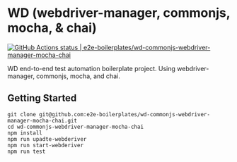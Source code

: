 # WD (webdriver-manager, commonjs, mocha, & chai)

[![GitHub Actions status | e2e-boilerplates/wd-commonjs-webdriver-manager-mocha-chai](https://github.com//e2e-boilerplates/wd-commonjs-webdriver-manager-mocha-chai/workflows/wd-commonjs-webdriver-manager-mocha-chai/badge.svg)](https://github.com//e2e-boilerplates/wd-commonjs-webdriver-manager-mocha-chai/actions?workflow=wd-commonjs-webdriver-manager-mocha-chai)

WD end-to-end test automation boilerplate project. Using webdriver-manager, commonjs, mocha, and chai.

## Getting Started

    git clone git@github.com:e2e-boilerplates/wd-commonjs-webdriver-manager-mocha-chai.git
    cd wd-commonjs-webdriver-manager-mocha-chai
    npm install
    npm run upadte-webderiver
    npm run start-webderiver
    npm run test

